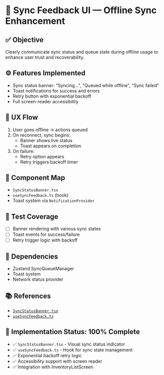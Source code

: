# 🧭 Sync Feedback UI — Offline Sync Enhancement

## ✅ Objective
Clearly communicate sync status and queue state during offline usage to enhance user trust and recoverability.

## ⚙️ Features Implemented
- Sync status banner: "Syncing...", "Queued while offline", "Sync failed"
- Toast notifications for success and errors
- Retry button with exponential backoff
- Full screen-reader accessibility

## 🧠 UX Flow
1. User goes offline → actions queued
2. On reconnect, sync begins:
   - Banner shows live status
   - Toast appears on completion
3. On failure:
   - Retry option appears
   - Retry triggers backoff timer

## 🎨 Component Map
- `SyncStatusBanner.tsx`
- `useSyncFeedback.ts` (hook)
- Toast system via `NotificationProvider`

## 🧪 Test Coverage
- [ ] Banner rendering with various sync states
- [ ] Toast events for success/failure
- [ ] Retry trigger logic with backoff

## 🧩 Dependencies
- Zustand SyncQueueManager
- Toast system
- Network status provider

## 📚 References
- [`SyncStatusBanner.tsx`](../../components/SyncStatusBanner.tsx)
- [`useSyncFeedback.ts`](../../hooks/useSyncFeedback.ts)

## 🎯 Implementation Status: 100% Complete
- ✅ `SyncStatusBanner.tsx` - Visual sync status indicator
- ✅ `useSyncFeedback.ts` - Hook for sync state management
- ✅ Exponential backoff retry logic
- ✅ Accessibility support with screen reader
- ✅ Integration with InventoryListScreen 